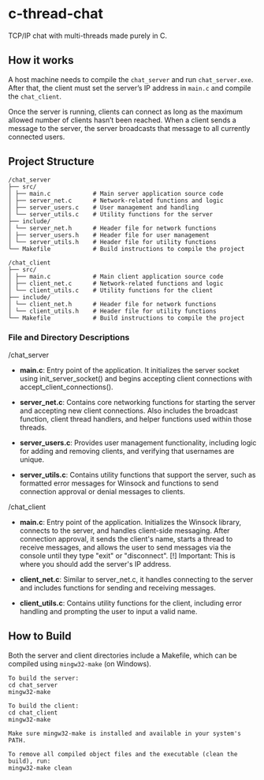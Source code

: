 # c-thread-chat

TCP/IP chat with multi-threads made purely in C. 

## How it works

A host machine needs to compile the `chat_server` and run `chat_server.exe`. After that, the client must set the server’s IP address in `main.c` and compile the `chat_client`. 

Once the server is running, clients can connect as long as the maximum allowed number of clients hasn’t been reached. When a client sends a message to the server, the server broadcasts that message to all currently connected users.

## Project Structure

```
/chat_server
├── src/
│ ├── main.c            # Main server application source code
│ ├── server_net.c      # Network-related functions and logic
│ ├── server_users.c    # User management and handling
│ └── server_utils.c    # Utility functions for the server
├── include/
│ └── server_net.h      # Header file for network functions
│ ├── server_users.h    # Header file for user management
│ └── server_utils.h    # Header file for utility functions
└── Makefile            # Build instructions to compile the project

/chat_client
├── src/
│ ├── main.c            # Main client application source code
│ ├── client_net.c      # Network-related functions and logic
│ └── client_utils.c    # Utility functions for the client
├── include/
│ └── client_net.h      # Header file for network functions
│ └── client_utils.h    # Header file for utility functions
└── Makefile            # Build instructions to compile the project
```

### File and Directory Descriptions

/chat_server
- **main.c**: Entry point of the application. It initializes the server socket using init_server_socket() and begins accepting client connections with accept_client_connections().

- **server_net.c**: Contains core networking functions for starting the server and accepting new client connections. Also includes the broadcast function, client thread handlers, and helper functions used within those threads.

- **server_users.c**: Provides user management functionality, including logic for adding and removing clients, and verifying that usernames are unique.

- **server_utils.c**: Contains utility functions that support the server, such as formatted error messages for Winsock and functions to send connection approval or denial messages to clients.

/chat_client
- **main.c**: Entry point of the application. Initializes the Winsock library, connects to the server, and handles client-side messaging. After connection approval, it sends the client's name, starts a thread to receive messages, and allows the user to send messages via the console until they type "exit" or "disconnect". [!] Important: This is where you should add the server's IP address.

- **client_net.c**: Similar to server_net.c, it handles connecting to the server and includes functions for sending and receiving messages.

- **client_utils.c**: Contains utility functions for the client, including error handling and prompting the user to input a valid name.

## How to Build

Both the server and client directories include a Makefile, which can be compiled using `mingw32-make` (on Windows).

```
To build the server:
cd chat_server
mingw32-make

To build the client:
cd chat_client
mingw32-make

Make sure mingw32-make is installed and available in your system's PATH.

To remove all compiled object files and the executable (clean the build), run:
mingw32-make clean
```
